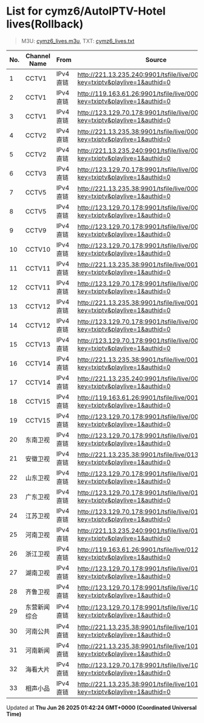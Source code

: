 # List for **cymz6/AutoIPTV-Hotel lives**(Rollback)

> M3U: [cymz6_lives.m3u](/cymz6_lives.m3u), TXT: [cymz6_lives.txt](/txt/cymz6_lives.txt)

| No. | Channel Name | From | Source |
| --- | ------------ | ---- | ------ |
| 1 | CCTV1 | IPv4 直链 | <http://221.13.235.240:9901/tsfile/live/0001_1.m3u8?key=txiptv&playlive=1&authid=0> |
| 2 | CCTV1 | IPv4 直链 | <http://119.163.61.26:9901/tsfile/live/0001_1.m3u8?key=txiptv&playlive=1&authid=0> |
| 3 | CCTV1 | IPv4 直链 | <http://123.129.70.178:9901/tsfile/live/0001_1.m3u8?key=txiptv&playlive=1&authid=0> |
| 4 | CCTV2 | IPv4 直链 | <http://221.13.235.38:9901/tsfile/live/0002_1.m3u8?key=txiptv&playlive=1&authid=0> |
| 5 | CCTV2 | IPv4 直链 | <http://221.13.235.240:9901/tsfile/live/0002_1.m3u8?key=txiptv&playlive=1&authid=0> |
| 6 | CCTV3 | IPv4 直链 | <http://123.129.70.178:9901/tsfile/live/0003_1.m3u8?key=txiptv&playlive=1&authid=0> |
| 7 | CCTV5 | IPv4 直链 | <http://221.13.235.38:9901/tsfile/live/0005_1.m3u8?key=txiptv&playlive=1&authid=0> |
| 8 | CCTV5 | IPv4 直链 | <http://123.129.70.178:9901/tsfile/live/0005_1.m3u8?key=txiptv&playlive=1&authid=0> |
| 9 | CCTV9 | IPv4 直链 | <http://123.129.70.178:9901/tsfile/live/0009_1.m3u8?key=txiptv&playlive=1&authid=0> |
| 10 | CCTV10 | IPv4 直链 | <http://123.129.70.178:9901/tsfile/live/0010_1.m3u8?key=txiptv&playlive=1&authid=0> |
| 11 | CCTV11 | IPv4 直链 | <http://221.13.235.38:9901/tsfile/live/0011_1.m3u8?key=txiptv&playlive=1&authid=0> |
| 12 | CCTV11 | IPv4 直链 | <http://123.129.70.178:9901/tsfile/live/0011_1.m3u8?key=txiptv&playlive=1&authid=0> |
| 13 | CCTV12 | IPv4 直链 | <http://221.13.235.38:9901/tsfile/live/0012_1.m3u8?key=txiptv&playlive=1&authid=0> |
| 14 | CCTV12 | IPv4 直链 | <http://123.129.70.178:9901/tsfile/live/0012_1.m3u8?key=txiptv&playlive=1&authid=0> |
| 15 | CCTV13 | IPv4 直链 | <http://123.129.70.178:9901/tsfile/live/0013_1.m3u8?key=txiptv&playlive=1&authid=0> |
| 16 | CCTV14 | IPv4 直链 | <http://221.13.235.38:9901/tsfile/live/0014_1.m3u8?key=txiptv&playlive=1&authid=0> |
| 17 | CCTV14 | IPv4 直链 | <http://221.13.235.240:9901/tsfile/live/0014_1.m3u8?key=txiptv&playlive=1&authid=0> |
| 18 | CCTV15 | IPv4 直链 | <http://119.163.61.26:9901/tsfile/live/0016_1.m3u8?key=txiptv&playlive=1&authid=0> |
| 19 | CCTV15 | IPv4 直链 | <http://123.129.70.178:9901/tsfile/live/0015_1.m3u8?key=txiptv&playlive=1&authid=0> |
| 20 | 东南卫视 | IPv4 直链 | <http://123.129.70.178:9901/tsfile/live/0137_1.m3u8?key=txiptv&playlive=1&authid=0> |
| 21 | 安徽卫视 | IPv4 直链 | <http://221.13.235.38:9901/tsfile/live/0130_1.m3u8?key=txiptv&playlive=1&authid=0> |
| 22 | 山东卫视 | IPv4 直链 | <http://123.129.70.178:9901/tsfile/live/0131_1.m3u8?key=txiptv&playlive=1&authid=0> |
| 23 | 广东卫视 | IPv4 直链 | <http://123.129.70.178:9901/tsfile/live/0125_1.m3u8?key=txiptv&playlive=1&authid=0> |
| 24 | 江苏卫视 | IPv4 直链 | <http://123.129.70.178:9901/tsfile/live/0127_1.m3u8?key=txiptv&playlive=1&authid=0> |
| 25 | 河南卫视 | IPv4 直链 | <http://221.13.235.240:9901/tsfile/live/0139_1.m3u8?key=txiptv&playlive=1&authid=0> |
| 26 | 浙江卫视 | IPv4 直链 | <http://119.163.61.26:9901/tsfile/live/0124_1.m3u8?key=txiptv&playlive=1&authid=0> |
| 27 | 湖南卫视 | IPv4 直链 | <http://123.129.70.178:9901/tsfile/live/0128_1.m3u8?key=txiptv&playlive=1&authid=0> |
| 28 | 齐鲁卫视 | IPv4 直链 | <http://123.129.70.178:9901/tsfile/live/1000_1.m3u8?key=txiptv&playlive=1&authid=0> |
| 29 | 东营新闻综合 | IPv4 直链 | <http://123.129.70.178:9901/tsfile/live/1002_1.m3u8?key=txiptv&playlive=1&authid=0> |
| 30 | 河南公共 | IPv4 直链 | <http://221.13.235.38:9901/tsfile/live/1012_1.m3u8?key=txiptv&playlive=1&authid=0> |
| 31 | 河南新闻 | IPv4 直链 | <http://221.13.235.38:9901/tsfile/live/1011_1.m3u8?key=txiptv&playlive=1&authid=0> |
| 32 | 海看大片 | IPv4 直链 | <http://123.129.70.178:9901/tsfile/live/1003_1.m3u8?key=txiptv&playlive=1&authid=0> |
| 33 | 相声小品 | IPv4 直链 | <http://221.13.235.38:9901/tsfile/live/1016_1.m3u8?key=txiptv&playlive=1&authid=0> |

Updated at **Thu Jun 26 2025 01:42:24 GMT+0000 (Coordinated Universal Time)**
